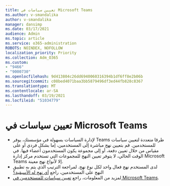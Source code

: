 ```yaml
---
title: تعيين سياسات في Microsoft Teams
ms.author: v-smandalika
author: v-smandalika
manager: dansimp
ms.date: 03/17/2021
audience: Admin
ms.topic: article
ms.service: o365-administration
ROBOTS: NOINDEX, NOFOLLOW
localization_priority: Priority
ms.collection: Adm_O365
ms.custom:
- "9466"
- "9000730"
ms.openlocfilehash: 9d413804c26dd6940060316394b1df6ff8e2b06b
ms.sourcegitcommit: c08bed4071baa3bb5879496df3ed44fb828c8367
ms.translationtype: MT
ms.contentlocale: ar-SA
ms.lasthandoff: 03/19/2021
ms.locfileid: "51034779"
---
```

# <a name="assign-policies-in-microsoft-teams"></a>تعيين سياسات في Microsoft Teams

- لإدارة السياسات بسهولة في مؤسستك، يوفر Teams طرقا متعددة لتعيين سياسات للمستخدمين. قم بتعيين نهج مباشرة إلى المستخدمين، إما بشكل فردي أو على مقياس من خلال تعيين دفعة، أو إلى مجموعة يكون المستخدمون أعضاء فيها.  في الوقت الحالي، لا يتوفر تعيين النهج للمجموعات التي تستخدم مركز إدارة Microsoft Teams إلا لأنواع نهج معينة. 
- لدى المستخدم نهج فعال واحد لكل نوع نهج. لمراجعة الترتيب الذي يتم به تطبيق النهج على المستخدمين، راجع [أي نهج له الأسبقية؟](https://docs.microsoft.com/microsoftteams/assign-policies#which-policy-takes-precedence)
- لمزيد من المعلومات، راجع [تعيين سياسات للمستخدمين في Microsoft Teams](https://docs.microsoft.com/microsoftteams/assign-policies).
